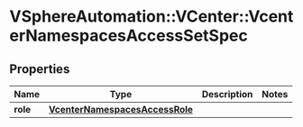 # VSphereAutomation::VCenter::VcenterNamespacesAccessSetSpec

## Properties
Name | Type | Description | Notes
------------ | ------------- | ------------- | -------------
**role** | [**VcenterNamespacesAccessRole**](VcenterNamespacesAccessRole.md) |  | 



